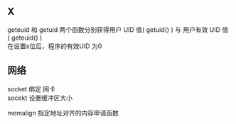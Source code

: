
## X
geteuid 和 getuid
两个函数分别获得用户 UID 值( getuid() ) 与 用户有效 UID 值 ( geteuid() )  
在设置s位后，程序的有效UID 为0  


## 网络
socket 绑定 网卡  
socekt 设置缓冲区大小  



memalign 指定地址对齐的内存申请函数



